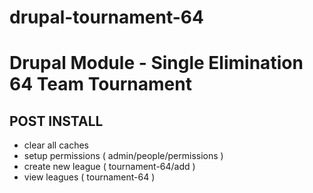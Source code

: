# drupal-tournament-64
Drupal Module - Single Elimination 64 Team Tournament
=====================================================

POST INSTALL
------------
- clear all caches
- setup permissions ( admin/people/permissions )
- create new league ( tournament-64/add )
- view leagues ( tournament-64 )
